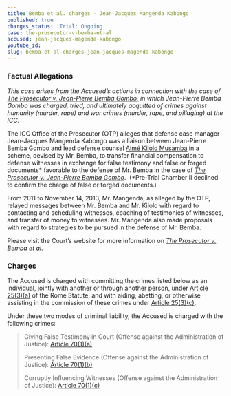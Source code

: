 ```yaml
---
title: Bemba et al. charges - Jean-Jacques Mangenda Kabongo
published: true
charges_status: 'Trial: Ongoing'
case: the-prosecutor-v-bemba-et-al
accused: jean-jacques-magenda-kabongo
youtube_id:
slug: bemba-et-al-charges-jean-jacques-magenda-kabongo
---
```


### Factual Allegations

*This case arises from the Accused’s actions in connection with the case of [<u>The Prosecutor v. Jean-Pierre Bemba Gombo</u>,](https://www.aba-icc.org/cases/case/the-prosecutor-v-bemba/) in which Jean-Pierre Bemba Gombo was charged, tried, and ultimately acquitted of crimes against humanity (murder, rape) and war crimes (murder, rape, and pillaging) at the ICC.&nbsp;*

The ICC Office of the Prosecutor (OTP) alleges that defense case manager Jean-Jacques Mangenda Kabongo was a liaison between Jean-Pierre Bemba Gombo and lead defense counsel [Aimé Kilolo Musamba](https://www.aba-icc.org/accused/aime-kilolo-musamba/) in a scheme, devised by Mr. Bemba, to transfer financial compensation to defense witnesses in exchange for false testimony and false or forged documents\* favorable to the defense of Mr. Bemba in the case of [*The Prosecutor v. Jean-Pierre Bemba Gombo*](https://www.aba-icc.org/cases/case/the-prosecutor-v-bemba/).&nbsp; (\*Pre-Trial Chamber II declined to confirm the charge of false or forged documents.)

From 2011 to November 14, 2013, Mr. Mangenda, as alleged by the OTP, relayed messages between Mr. Bemba and Mr. Kilolo with regard to contacting and scheduling witnesses, coaching of testimonies of witnesses, and transfer of money to witnesses. Mr. Mangenda also made proposals with regard to strategies to be pursued in the defense of Mr. Bemba.

Please visit the Court’s website for more information on *[The Prosecutor v. Bemba et al](https://www.icc-cpi.int/car/Bemba-et-al)*.

### Charges

The Accused is charged with committing the crimes listed below as an individual, jointly with another or through another person, under&nbsp;[Article 25(3)(a)](http://www.casematrixnetwork.org/case-m/klamberg-commentary/rome-statute/#c1198) of the Rome Statute, and with aiding, abetting, or otherwise assisting in the commission of these crimes under&nbsp;[Article 25(3)(c)](http://www.casematrixnetwork.org/case-m/klamberg-commentary/rome-statute/#c1198).

Under these two modes of criminal liability, the Accused is charged with the following crimes:

> Giving False Testimony in Court (Offense against the Administration of Justice):&nbsp;[Article 70(1)(a)](http://www.casematrixnetwork.org/case-m/klamberg-commentary/rome-statute/#c1243)
>
>
> Presenting False Evidence (Offense against the Administration of Justice): [Article 70(1)(b)](http://www.casematrixnetwork.org/case-m/klamberg-commentary/rome-statute/#c1243)
>
>
> Corruptly Influencing Witnesses (Offense against the Administration of Justice):&nbsp;[Article 70(1)(c)](http://www.casematrixnetwork.org/case-m/klamberg-commentary/rome-statute/#c1243)
